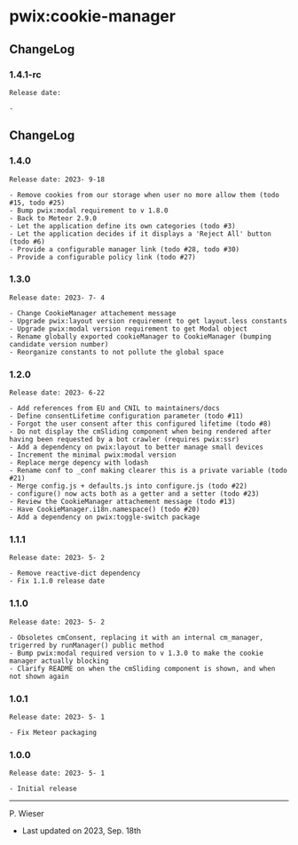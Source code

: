 # pwix:cookie-manager

## ChangeLog

### 1.4.1-rc

    Release date: 

    - 

## ChangeLog

### 1.4.0

    Release date: 2023- 9-18

    - Remove cookies from our storage when user no more allow them (todo #15, todo #25)
    - Bump pwix:modal requirement to v 1.8.0
    - Back to Meteor 2.9.0
    - Let the application define its own categories (todo #3)
    - Let the application decides if it displays a 'Reject All' button (todo #6)
    - Provide a configurable manager link (todo #28, todo #30)
    - Provide a configurable policy link (todo #27)

### 1.3.0

    Release date: 2023- 7- 4

    - Change CookieManager attachement message
    - Upgrade pwix:layout version requirement to get layout.less constants
    - Upgrade pwix:modal version requirement to get Modal object
    - Rename globally exported cookieManager to CookieManager (bumping candidate version number)
    - Reorganize constants to not pollute the global space

### 1.2.0

    Release date: 2023- 6-22

    - Add references from EU and CNIL to maintainers/docs
    - Define consentLifetime configuration parameter (todo #11)
    - Forgot the user consent after this configured lifetime (todo #8)
    - Do not display the cmSliding component when being rendered after having been requested by a bot crawler (requires pwix:ssr)
    - Add a dependency on pwix:layout to better manage small devices
    - Increment the minimal pwix:modal version
    - Replace merge depency with lodash
    - Rename conf to _conf making clearer this is a private variable (todo #21)
    - Merge config.js + defaults.js into configure.js (todo #22)
    - configure() now acts both as a getter and a setter (todo #23)
    - Review the CookieManager attachement message (todo #13)
    - Have CookieManager.i18n.namespace() (todo #20)
    - Add a dependency on pwix:toggle-switch package

### 1.1.1

    Release date: 2023- 5- 2

    - Remove reactive-dict dependency
    - Fix 1.1.0 release date

### 1.1.0

    Release date: 2023- 5- 2

    - Obsoletes cmConsent, replacing it with an internal cm_manager, trigerred by runManager() public method
    - Bump pwix:modal required version to v 1.3.0 to make the cookie manager actually blocking
    - Clarify README on when the cmSliding component is shown, and when not shown again

### 1.0.1

    Release date: 2023- 5- 1

    - Fix Meteor packaging

### 1.0.0

    Release date: 2023- 5- 1

    - Initial release

---
P. Wieser
- Last updated on 2023, Sep. 18th
